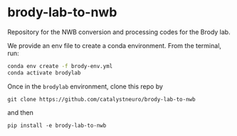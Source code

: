 # brody-lab-to-nwb
Repository for the NWB conversion and processing codes for the Brody lab.

We provide an env file to create a conda environment. 
From the terminal, run:

```bash
conda env create -f brody-env.yml
conda activate brodylab
```

Once in the `brodylab` environment, clone this repo by
```
git clone https://github.com/catalystneuro/brody-lab-to-nwb
```
and then
```
pip install -e brody-lab-to-nwb
```
